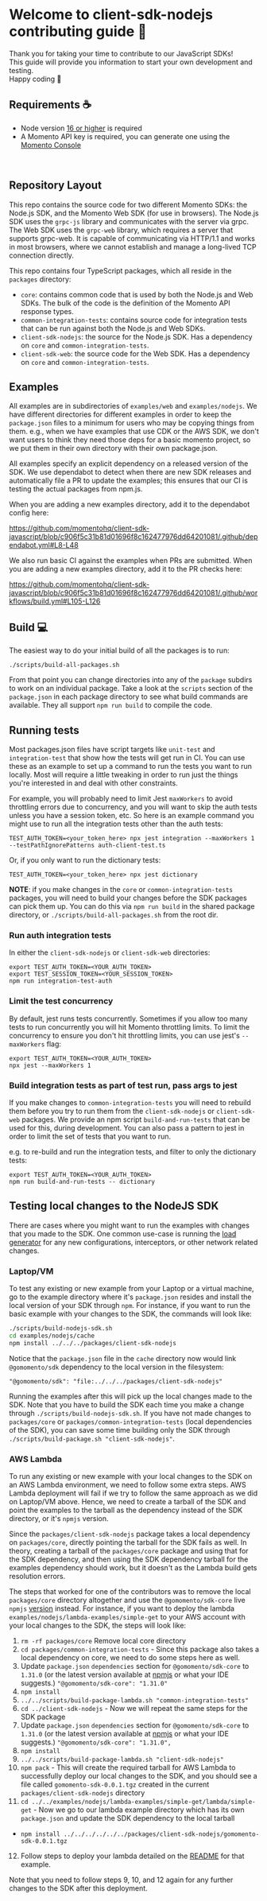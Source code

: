 # Welcome to client-sdk-nodejs contributing guide :wave:

Thank you for taking your time to contribute to our JavaScript SDKs!
<br/>
This guide will provide you information to start your own development and testing.
<br/>
Happy coding :dancer:
<br/>

## Requirements :coffee:

- Node version [16 or higher](https://nodejs.org/en/download/) is required
- A Momento API key is required, you can generate one using the [Momento Console](https://console.gomomento.com)

<br/>

## Repository Layout

This repo contains the source code for two different Momento SDKs: the Node.js SDK, and the Momento Web SDK (for use in browsers). The Node.js SDK uses the `grpc-js` library and communicates with the server via grpc. The Web SDK uses the `grpc-web` library, which requires a server that supports grpc-web. It is capable of communicating via HTTP/1.1 and works in most browsers, where we cannot establish and manage a long-lived TCP connection directly.

This repo contains four TypeScript packages, which all reside in the `packages` directory:

- `core`: contains common code that is used by both the Node.js and Web SDKs. The bulk of the code is the definition of the Momento API response types.
- `common-integration-tests`: contains source code for integration tests that can be run against both the Node.js and Web SDKs.
- `client-sdk-nodejs`: the source for the Node.js SDK. Has a dependency on `core` and `common-integration-tests`.
- `client-sdk-web`: the source code for the Web SDK. Has a dependency on `core` and `common-integration-tests`.

## Examples

All examples are in subdirectories of `examples/web` and `examples/nodejs`. We have different directories for different examples in order to keep the `package.json` files to a minimum for users who may be copying things from them. e.g., when we have examples that use CDK or the AWS SDK, we don't want users to think they need those deps for a basic momento project, so we put them in their own directory with their own package.json.

All examples specify an explicit dependency on a released version of the SDK. We use dependabot to detect when there are new SDK releases and automatically file a PR to update the examples; this ensures that our CI is testing the actual packages from npm.js.

When you are adding a new examples directory, add it to the dependabot config here:

https://github.com/momentohq/client-sdk-javascript/blob/c906f5c31b81d01696f8c162477976dd64201081/.github/dependabot.yml#L8-L48

We also run basic CI against the examples when PRs are submitted. When you are adding a new examples directory, add it to the PR checks here:

https://github.com/momentohq/client-sdk-javascript/blob/c906f5c31b81d01696f8c162477976dd64201081/.github/workflows/build.yml#L105-L126

## Build :computer:

The easiest way to do your initial build of all the packages is to run:

```
./scripts/build-all-packages.sh
```

From that point you can change directories into any of the `package` subdirs to work on an individual package. Take a look at the `scripts` section of the `package.json` in each package directory to see what build commands are available. They all support `npm run build` to compile the code.

## Running tests

Most packages.json files have script targets like `unit-test` and `integration-test` that show how the tests will get run in CI. You can use these as an example to set up a command to run the tests you want to run locally. Most will require a little tweaking in order to run just the things you're interested in and deal with other constraints.

For example, you will probably need to limit Jest `maxWorkers` to avoid throttling errors due to concurrency, and you will want to skip the auth tests unless you have a session token, etc. So here is an example command you might use to run all the integration tests other than the auth tests:

```
TEST_AUTH_TOKEN=<your_token_here> npx jest integration --maxWorkers 1 --testPathIgnorePatterns auth-client-test.ts
```

Or, if you only want to run the dictionary tests:

```
TEST_AUTH_TOKEN=<your_token_here> npx jest dictionary
```

**NOTE**: if you make changes in the `core` or `common-integration-tests` packages, you will need to build your changes before the SDK packages can pick them up. You can do this via `npm run build` in the shared package directory, or `./scripts/build-all-packages.sh` from the root dir.

### Run auth integration tests

In either the `client-sdk-nodejs` or `client-sdk-web` directories:

```
export TEST_AUTH_TOKEN=<YOUR_AUTH_TOKEN>
export TEST_SESSION_TOKEN=<YOUR_SESSION_TOKEN>
npm run integration-test-auth
```

### Limit the test concurrency

By default, jest runs tests concurrently. Sometimes if you allow too many tests to run concurrently you
will hit Momento throttling limits.  To limit the concurrency to ensure you don't hit throttling limits,
you can use jest's `--maxWorkers` flag:

```
export TEST_AUTH_TOKEN=<YOUR_AUTH_TOKEN>
npx jest --maxWorkers 1
```

### Build integration tests as part of test run, pass args to jest

If you make changes to `common-integration-tests` you will need to rebuild them before you try to
run them from the `client-sdk-nodejs` or `client-sdk-web` packages.  We provide an npm script
`build-and-run-tests` that can be used for this, during development.  You can also pass a pattern
to jest in order to limit the set of tests that you want to run.

e.g. to re-build and run the integration tests, and filter to only the dictionary tests:

```
export TEST_AUTH_TOKEN=<YOUR_AUTH_TOKEN>
npm run build-and-run-tests -- dictionary
```

## Testing local changes to the NodeJS SDK

There are cases where you might want to run the examples with changes that you made to the SDK. One common use-case is
running the [load generator](examples/nodejs/load-gen) for any new configurations, interceptors, or other network related
changes.

### Laptop/VM

To test any existing or new example from your Laptop or a virtual machine, go to the example directory where it's `package.json` resides
and install the local version of your SDK through `npm`. For instance, if you want to run the basic example with your changes to the SDK,
the commands will look like:

```bash
./scripts/build-nodejs-sdk.sh
cd examples/nodejs/cache
npm install ../../../packages/client-sdk-nodejs
```

Notice that the `package.json` file in the `cache` directory now would link `@gomomento/sdk` dependency to the local
version in the filesystem:

`"@gomomento/sdk": "file:../../../packages/client-sdk-nodejs"`

Running the examples after this will pick up the local changes made to the SDK. Note that you have to build the SDK each
time you make a change through `./scripts/build-nodejs-sdk.sh`. If you have not made changes to `packages/core` or
`packages/common-integration-tests` (local dependencies of the SDK), you can save some time building only the SDK through
`./scripts/build-package.sh "client-sdk-nodejs"`.


### AWS Lambda

To run any existing or new example with your local changes to the SDK on an AWS Lambda environment, we need to follow some
extra steps. AWS Lambda deployment will fail if we try to follow the same approach as we did on Laptop/VM above. Hence, we
need to create a tarball of the SDK and point the examples to the tarball as the dependency instead of the SDK directory,
or it's `npmjs` version.

Since the `packages/client-sdk-nodejs` package takes a local dependency on `packages/core`, directly
pointing the tarball for the SDK fails as well. In theory, creating a tarball of the `packages/core` package and using that for the SDK
dependency, and then using the SDK dependency tarball for the examples dependency should work, but it doesn't as the Lambda
build gets resolution errors.

The steps that worked for one of the contributors was to remove the local `packages/core` directory altogether and use
the `@gomomento/sdk-core` live `npmjs` [version](https://www.npmjs.com/package/@gomomento/sdk-core) instead.
For instance, if you want to deploy the lambda `examples/nodejs/lambda-examples/simple-get` to your AWS account with your
local changes to the SDK, the steps will look like:

1. `rm -rf packages/core` Remove local core directory
2. `cd packages/common-integration-tests` - Since this package also takes a local dependency on core, we need to do some
   steps here as well.
3. Update `package.json` `dependencies` section for `@gomomento/sdk-core` to `1.31.0` (or the latest version available at
   [npmjs](https://www.npmjs.com/package/@gomomento/sdk-core) or what your IDE suggests.)
   `"@gomomento/sdk-core": "1.31.0"`
4. `npm install`
5. `../../scripts/build-package-lambda.sh "common-integration-tests"`
6. `cd ../client-sdk-nodejs` - Now we will repeat the same steps for the SDK package
7. Update `package.json` `dependencies` section for `@gomomento/sdk-core` to `1.31.0` (or the latest version available at
   [npmjs](https://www.npmjs.com/package/@gomomento/sdk-core) or what your IDE suggests.)
   `"@gomomento/sdk-core": "1.31.0",`
8. `npm install`
9. `../../scripts/build-package-lambda.sh "client-sdk-nodejs"`
10. `npm pack` - This will create the required tarball for AWS Lambda to successfully deploy our local changes to the SDK,
    and you should see a file called `gomomento-sdk-0.0.1.tgz` created in the current `packages/client-sdk-nodejs` directory
11. `cd ../../examples/nodejs/lambda-examples/simple-get/lambda/simple-get` - Now we go to our lambda example directory which
    has its own `package.json` and update the SDK dependency to the local tarball
  - `npm install ../../../../../../packages/client-sdk-nodejs/gomomento-sdk-0.0.1.tgz`
12. Follow steps to deploy your lambda detailed on the [README](examples/nodejs/lambda-examples/simple-get) for that example.

Note that you need to follow steps 9, 10, and 12 again for any further changes to the SDK after this deployment.
